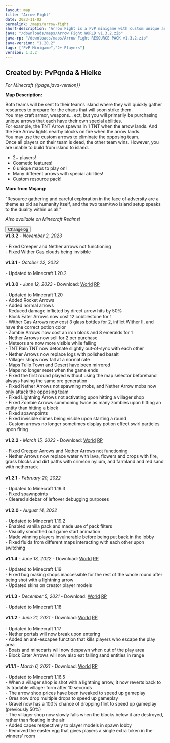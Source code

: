```yaml
---
layout: map
title: "Arrow Fight"
date: 2023-11-02
permalink: /maps/arrow-fight
short-description: "Arrow Fight is a PvP minigame with custom unique arrows with special abilities that you use to shoot at the enemy team to win!"
java: "/downloads/maps/Arrow Fight WORLD v1.3.2.zip"
java-rp: "/downloads/maps/Arrow Fight RESOURCE PACK v1.3.2.zip"
java-version: "1.20.2"
tags: ["PvP Minigame","2+ Players"]
version: 1.3.2
---
```

Created by: PvPqnda & Hielke
-
*For Minecraft {{page.java-version}}*

**Map Description:**

Both teams will be sent to their team's island where they will quickly gather resources to prepare for the chaos that will soon strike them.<br>
You may craft armor, weapons... ect, but you will primarily be purchasing unique arrows that each have their own special abilities.<br>
For example, the TNT Arrow spawns in 1 TNT when the arrow lands. And the Fire Arrow lights nearby blocks on fire when the arrow lands.<br>
You may use the custom arrows to eliminate the opposing team.<br>
Once all players on their team is dead, the other team wins. However, you are unable to build from island to island.

- 2+ players!
- Cosmetic features!
- 6 unique maps to play on!
- Many different arrows with special abilities!
- Custom resource pack!

**Marc from Mojang:**

"Resource gathering and careful exploration in the face of adversity are a theme as old as humanity itself, and the two team/two island setup speaks to the duality within us all."

*Also available on Minecraft Realms!*

<div id="accordion">
  <div class="card">
        <button class="card-header mb-0 btn btn-link text-decoration-none" data-toggle="collapse" data-target="#changelog" aria-expanded="false" aria-controls="changelog" id="changelogBtn">
           Changelog
        </button>
</div>

<div id="changelog" class="collapse" aria-labelledby="changelogBtn" data-parent="#accordion">
      <div class="card-body">
<b>v1.3.2</b> - <em>November 2, 2023</em><br>
<br>
- Fixed Creeper and Nether arrows not functioning<br>
- Fixed Wither Gas clouds being invisible<br>
<br>
<b>v1.3.1</b> - <em>October 22, 2023</em><br>
<br>
- Updated to Minecraft 1.20.2<br>
<br>
<b>v1.3.0</b> - <em>June 12, 2023</em> - Download: <a style="text-decoration: underline;" href="/downloads/maps/old/Arrow Fight WORLD v1.3.0.zip" download>World</a> <a style="text-decoration: underline;" href="/downloads/maps/old/Arrow Fight RESOURCE PACK v1.3.0 (Unzip).zip" download>RP</a><br>
<br>
- Updated to Minecraft 1.20<br>
- Added Rocket Arrows<br>
- Added normal arrows<br>
- Reduced damage inflicted by direct arrow hits by 50%<br>
- Block Eater Arrows now cost 12 cobblestone for 1<br>
- Wither Gas Arrows now cost 3 glass bottles for 2, inflict Wither II, and have the correct potion color<br>
- Zombie Arrows now cost an iron block and 8 emeralds for 1<br>
- Nether Arrows now sell for 2 per purchase<br>
- Meteors are now more visible while falling<br>
- TNT Rain TNT now detonate slightly out-of-sync with each other<br>
- Nether Arrows now replace logs with polished basalt<br>
- Villager shops now fall at a normal rate<br>
- Maps Tulip Town and Desert have been mirrored<br>
- Maps no longer reset when the game ends<br>
- Fixed the first round played without using the map selector beforehand always having the same ore generation<br>
- Fixed Nether Arrows not spawning mobs, and Nether Arrow mobs now only attack the opposing team<br>
- Fixed Lightning Arrows not activating upon hitting a villager shop<br>
- Fixed Zombie Arrows summoning twice as many zombies upon hitting an entity than hitting a block<br>
- Fixed spawnpoints<br>
- Fixed invisible slimes being visible upon starting a round<br>
- Custom arrows no longer sometimes display potion effect swirl particles upon firing<br>
<br>
<b>v1.2.2</b> - <em>March 15, 2023</em> - Download: <a style="text-decoration: underline;" href="/downloads/maps/old/Arrow Fight WORLD v1.2.2.zip" download>World</a> <a style="text-decoration: underline;" href="/downloads/maps/old/Arrow Fight RESOURCE PACK v1.2.2 (Unzip).zip" download>RP</a><br>
<br>
- Fixed Creeper Arrows and Nether Arrows not functioning<br>
- Nether Arrows now replace water with lava, flowers and crops with fire, grass blocks and dirt paths with crimson nylium, and farmland and red sand with netherrack<br>
<br>
<b>v1.2.1</b> - <em>February 20, 2022</em><br>
<br>
- Updated to Minecraft 1.19.3<br>
- Fixed spawnpoints<br>
- Cleared sidebar of leftover debugging purposes<br>
<br>
<b>v1.2.0</b> - <em>August 14, 2022</em><br>
<br>
- Updated to Minecraft 1.19.2<br>
- Enabled vanilla pack and made use of pack filters<br>
- Visually smoothed out game start animation<br>
- Made winning players invulnerable before being put back in the lobby<br>
- Fixed fluids from different maps interacting with each other upon switching<br>
<br>
<b>v1.1.4</b> - <em>June 13, 2022</em> - Download: <a style="text-decoration: underline;" href="/downloads/maps/old/Arrow Fight WORLD v1.1.4.zip" download>World</a> <a style="text-decoration: underline;" href="/downloads/maps/old/Arrow Fight RESOURCE PACK v1.1.4 (Unzip).zip" download>RP</a><br>
<br>
- Updated to Minecraft 1.19<br>
- Fixed bug making shops inaccessible for the rest of the whole round after being shot with a lightning arrow<br>
- Updated skins on creator player models<br>
<br>
<b>v1.1.3</b> - <em>December 5, 2021</em> - Download: <a style="text-decoration: underline;" href="/downloads/maps/old/Arrow Fight WORLD v1.1.3.zip" download>World</a> <a style="text-decoration: underline;" href="/downloads/maps/old/Arrow Fight RESOURCE PACK v1.1.3 (Unzip).zip" download>RP</a><br>
<br>
- Updated to Minecraft 1.18<br>
<br>
<b>v1.1.2</b> - <em>June 21, 2021</em> - Download: <a style="text-decoration: underline;" href="/downloads/maps/old/Arrow Fight WORLD v1.1.2.zip" download>World</a> <a style="text-decoration: underline;" href="/downloads/maps/old/Arrow Fight RESOURCE PACK v1.1.2 (Unzip).zip" download>RP</a><br>
<br>
- Updated to Minecraft 1.17<br>
- Nether portals will now break upon entering<br>
- Added an anti-escapee function that kills players who escape the play area<br>
- Boats and minecarts will now despawn when out of the play area<br>
- Block Eater Arrows will now also eat falling sand entities in range<br>
<br>
<b>v1.1.1</b> - <em>March 6, 2021</em> - Download: <a style="text-decoration: underline;" href="/downloads/maps/old/Arrow Fight WORLD v1.1.1.zip" download>World</a> <a style="text-decoration: underline;" href="/downloads/maps/old/Arrow Fight RESOURCE PACK v1.1.1 (Unzip).zip" download>RP</a><br>
<br>
- Updated to Minecraft 1.16.5<br>
- When a villager shop is shot with a lightning arrow, it now reverts back to its tradable villager form after 10 seconds<br>
- The arrow shop prices have been tweaked to speed up gameplay<br>
- Ores now drop multiple drops to speed up gameplay<br>
- Gravel now has a 100% chance of dropping flint to speed up gameplay (previously 50%)<br>
- The villager shop now slowly falls when the blocks below it are destroyed, rather than floating in the air<br>
- Added capes respectively to player models in spawn lobby<br>
- Removed the easter egg that gives players a single extra token in the winners' room<br>
      </div>
    </div>
  </div>